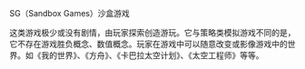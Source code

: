 SG（Sandbox Games）沙盒游戏

这类游戏极少或没有剧情，由玩家探索创造游玩。它与策略类模拟游戏不同的是，它不存在游戏胜负概念、数值概念。玩家在游戏中可以随意改变或影像游戏中的世界。如《我的世界》、《方舟》、《卡巴拉太空计划》、《太空工程师》等等。